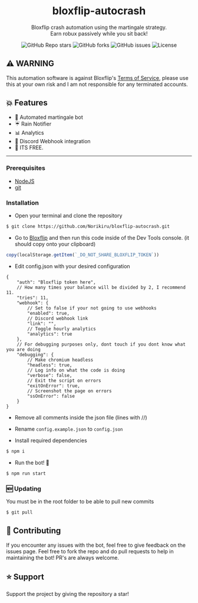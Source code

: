 <h1 align="center">bloxflip-autocrash</h1>
<p align="center">Bloxflip crash automation using the martingale strategy.<br>Earn robux passively while you sit back!</p>

<p align="center"><img alt="GitHub Repo stars" src="https://img.shields.io/github/stars/Norikiru/bloxflip-autocrash?color=yellow&style=flat-square"> <img alt="GitHub forks" src="https://img.shields.io/github/forks/Norikiru/bloxflip-autocrash?style=flat-square"> <img alt="GitHub issues" src="https://img.shields.io/github/issues/Norikiru/bloxflip-autocrash?style=flat-square"> <img alt="License" src="https://img.shields.io/badge/License-GPLv3-blue.svg?style=flat-square"></p>

## ⚠️ WARNING 
This automation software is against Bloxflip's [Terms of Service](https://bloxflip.com/terms "Terms of Service"), please use this at your own risk and I am not responsible for any terminated accounts.

## 💥 Features 
- 🤖 Automated martingale bot
- ☔ Rain Notifier
- 📊 Analytics
- 🏓 Discord Webhook integration
- 🤑 ITS FREE.

------------

### Prerequisites
- [NodeJS](https://nodejs.org/en/download/ "NodeJS v16.17.0^")
- [git](https://git-scm.com/downloads "git")

### Installation
- Open your terminal and clone the repository
```bash
$ git clone https://github.com/Norikiru/bloxflip-autocrash.git
```

- Go to [Bloxflip](http://bloxflip.com "Bloxflip") and then run this code inside of the Dev Tools console. (it should copy onto your clipboard)
```js
copy(localStorage.getItem(`_DO_NOT_SHARE_BLOXFLIP_TOKEN`))
```

- Edit config.json with your desired configuration
```jsonc
{
    "auth": "Bloxflip token here",
    // How many times your balance will be divided by 2, I recommend 11.
    "tries": 11, 
    "webhook": {
        // Set to false if your not going to use webhooks
        "enabled": true, 
        // Discord webhook link
        "link": "", 
        // Toggle hourly analytics
        "analytics": true 
    },
    // For debugging purposes only, dont touch if you dont know what you are doing
    "debugging": { 
        // Make chromium headless
        "headless": true, 
        // Log info on what the code is doing
        "verbose": false, 
        // Exit the script on errors
        "exitOnError": true, 
        // Screenshot the page on errors
        "ssOnError": false 
    }
}
```

- Remove all comments inside the json file (lines with //)

- Rename `config.example.json` to `config.json`

- Install required dependencies
```bash
$ npm i
```

- Run the bot! 🚀
```bash
$ npm run start
```

### 🆕 Updating
You must be in the root folder to be able to pull new commits
```bash
$ git pull
```

## 💖 Contributing
If you encounter any issues with the bot, feel free to give feedback on the issues page.
Feel free to fork the repo and do pull requests to help in maintaining the bot! PR's are always welcome.

## ⭐ Support
Support the project by giving the repository a star!

